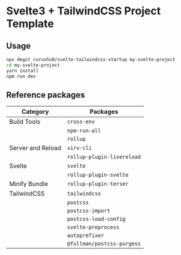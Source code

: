 # Svelte3 + TailwindCSS Project Template

## Usage

```bash
npx degit rurushu0/svelte-tailwindcss-startup my-svelte-project
cd my-svelte-project
yarn install
npm run dev
```

## Reference packages

| Category          | Packages                   |
| ----------------- | -------------------------- |
| Build Tools       | `cross-env`                |
|                   | `npm-run-all`              |
|                   | `rollup`                   |
| Server and Reload | `sirv-cli`                 |
|                   | `rollup-plugin-livereload` |
| Svelte            | `svelte`                   |
|                   | `rollup-plugin-svelte`     |
| Minify Bundle     | `rollup-plugin-terser`     |
| TailwindCSS       | `tailwindcss`              |
|                   | `postcss`                  |
|                   | `postcss-import`           |
|                   | `postcss-load-config`      |
|                   | `svelte-preprocess`        |
|                   | `autoprefixer`             |
|                   | `@fullman/postcss-purgess` |

